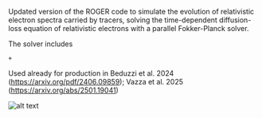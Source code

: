 Updated version of the ROGER code to simulate the evolution of relativistic electron spectra carried by tracers, solving the time-dependent diffusion-loss equation of relativistic electrons with a parallel Fokker-Planck solver. 

The solver includes

    + 
    

Used already for production in Beduzzi et al. 2024 (https://arxiv.org/pdf/2406.09859); Vazza et al. 2025 (https://arxiv.org/abs/2501.19041)


<img src="E1_dens_radio1.gif" alt="alt text" width="whatever" height="whatever">
